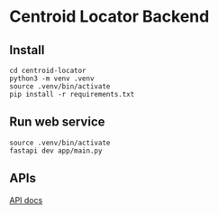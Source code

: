 # Centroid Locator Backend

## Install

```shell
cd centroid-locator
python3 -m venv .venv
source .venv/bin/activate
pip install -r requirements.txt
```

## Run web service

```shell
source .venv/bin/activate
fastapi dev app/main.py
```

## APIs

[API docs](http://127.0.0.1:8000/docs)
